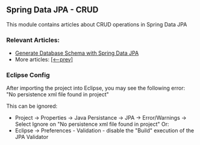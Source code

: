 ## Spring Data JPA - CRUD

This module contains articles about CRUD operations in Spring Data JPA 

### Relevant Articles: 
- [Generate Database Schema with Spring Data JPA](https://www.baeldung.com/spring-data-jpa-generate-db-schema)
- More articles: [[<--prev]](/spring-data-jpa-crud)

### Eclipse Config 
After importing the project into Eclipse, you may see the following error:  
"No persistence xml file found in project"

This can be ignored: 
- Project -> Properties -> Java Persistance -> JPA -> Error/Warnings -> Select Ignore on "No persistence xml file found in project"
Or: 
- Eclipse -> Preferences - Validation - disable the "Build" execution of the JPA Validator 
